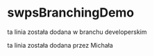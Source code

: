 # swpsBranchingDemo

ta linia została dodana w branchu developerskim

ta linia została dodana przez Michała
